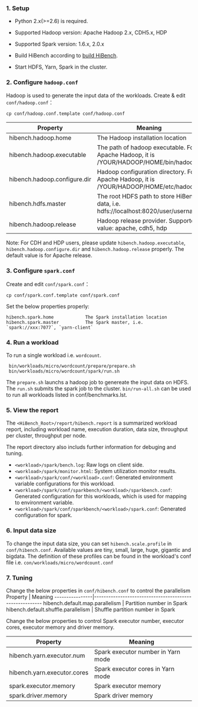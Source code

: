 ### 1. Setup ###

 * Python 2.x(>=2.6) is required.
 
 * Supported Hadoop version: Apache Hadoop 2.x, CDH5.x, HDP 
 
 * Supported Spark version: 1.6.x, 2.0.x 

 * Build HiBench according to [build HiBench](build-hibench.md).
 
 * Start HDFS, Yarn, Spark in the cluster.



### 2. Configure `hadoop.conf` ###

Hadoop is used to generate the input data of the workloads.
Create & edit `conf/hadoop.conf`：

    cp conf/hadoop.conf.template conf/hadoop.conf

Property        |      Meaning
----------------|--------------------------------------------------------
hibench.hadoop.home     |      The Hadoop installation location
hibench.hadoop.executable  |   The path of hadoop executable. For Apache Hadoop, it is /YOUR/HADOOP/HOME/bin/hadoop
hibench.hadoop.configure.dir | Hadoop configuration directory. For Apache Hadoop, it is /YOUR/HADOOP/HOME/etc/hadoop
hibench.hdfs.master       |    The root HDFS path to store HiBench data, i.e. hdfs://localhost:8020/user/username
hibench.hadoop.release    |    Hadoop release provider. Supported value: apache, cdh5, hdp

Note: For CDH and HDP users, please update `hibench.hadoop.executable`, `hibench.hadoop.configure.dir` and `hibench.hadoop.release` properly. The default value is for Apache release.


### 3. Configure `spark.conf` ###

Create and edit `conf/spark.conf`：

    cp conf/spark.conf.template conf/spark.conf

Set the below properties properly:

    hibench.spark.home            The Spark installation location
    hibench.spark.master          The Spark master, i.e. `spark://xxx:7077`, `yarn-client`


### 4. Run a workload ###
To run a single workload i.e. `wordcount`. 

     bin/workloads/micro/wordcount/prepare/prepare.sh
     bin/workloads/micro/wordcount/spark/run.sh

The `prepare.sh` launchs a hadoop job to genereate the input data on HDFS. The `run.sh` submits the spark job to the cluster. 
`bin/run-all.sh` can be used to run all workloads listed in conf/benchmarks.lst.

### 5. View the report ###

   The `<HiBench_Root>/report/hibench.report` is a summarized workload report, including workload name, execution duration, data size, throughput per cluster, throughput per node.

   The report directory also includs further information for debuging and tuning.
     
  * `<workload>/spark/bench.log`: Raw logs on client side.
  * `<workload>/spark/monitor.html`: System utilization monitor results.
  * `<workload>/spark/conf/<workload>.conf`: Generated environment variable configurations for this workload.
  * `<workload>/spark/conf/sparkbench/<workload>/sparkbench.conf`: Generated configuration for this workloads, which is used for mapping to environment variable.
  * `<workload>/spark/conf/sparkbench/<workload>/spark.conf`: Generated configuration for spark.


### 6. Input data size ###

   To change the input data size, you can set `hibench.scale.profile` in `conf/hibench.conf`. Available values are tiny, small, large, huge, gigantic and bigdata. The definition of these profiles can be found in the workload's conf file i.e. `con/workloads/micro/wordcount.conf`

### 7. Tuning ###

Change the below properties in `conf/hibench.conf` to control the parallelism
Property        |      Meaning
----------------|--------------------------------------------------------
hibench.default.map.parallelism     |    Partition number in Spark
hibench.default.shuffle.parallelism  |   Shuffle partition number in Spark


Change the below properties to control Spark executor number, executor cores, executor memory and driver memory.

Property        |      Meaning
----------------|--------------------------------------------------------
hibench.yarn.executor.num   |   Spark executor number in Yarn mode
hibench.yarn.executor.cores  |  Spark executor cores in Yarn mode
spark.executor.memory  | Spark executor memory
spark.driver.memory    | Spark driver memory
